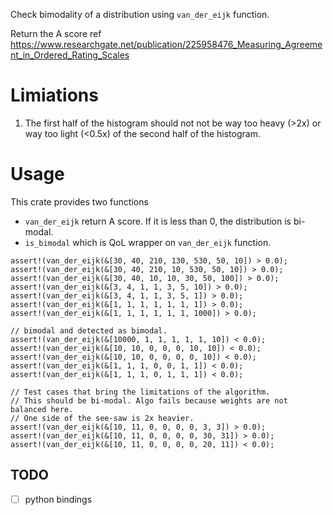 Check bimodality of a distribution using `van_der_eijk` function.

Return the A score ref <https://www.researchgate.net/publication/225958476_Measuring_Agreement_in_Ordered_Rating_Scales>

# Limiations

1. The first half of the histogram should not not be way too heavy (>2x) or way
   too light (<0.5x) of the second half of the histogram.

# Usage

This crate provides two functions

- `van_der_eijk` return A score. If it is less than 0, the distribution is
  bi-modal.
- `is_bimodal` which is QoL wrapper on `van_der_eijk` function.


```
assert!(van_der_eijk(&[30, 40, 210, 130, 530, 50, 10]) > 0.0);
assert!(van_der_eijk(&[30, 40, 210, 10, 530, 50, 10]) > 0.0);
assert!(van_der_eijk(&[30, 40, 10, 10, 30, 50, 100]) > 0.0);
assert!(van_der_eijk(&[3, 4, 1, 1, 3, 5, 10]) > 0.0);
assert!(van_der_eijk(&[3, 4, 1, 1, 3, 5, 1]) > 0.0);
assert!(van_der_eijk(&[1, 1, 1, 1, 1, 1, 1]) > 0.0);
assert!(van_der_eijk(&[1, 1, 1, 1, 1, 1, 1000]) > 0.0);

// bimodal and detected as bimodal.
assert!(van_der_eijk(&[10000, 1, 1, 1, 1, 1, 10]) < 0.0);
assert!(van_der_eijk(&[10, 10, 0, 0, 0, 10, 10]) < 0.0);
assert!(van_der_eijk(&[10, 10, 0, 0, 0, 0, 10]) < 0.0);
assert!(van_der_eijk(&[1, 1, 1, 0, 0, 1, 1]) < 0.0);
assert!(van_der_eijk(&[1, 1, 1, 0, 1, 1, 1]) < 0.0);

// Test cases that bring the limitations of the algorithm.
// This should be bi-modal. Algo fails because weights are not balanced here.
// One side of the see-saw is 2x heavier.
assert!(van_der_eijk(&[10, 11, 0, 0, 0, 0, 3, 3]) > 0.0);
assert!(van_der_eijk(&[10, 11, 0, 0, 0, 0, 30, 31]) > 0.0);
assert!(van_der_eijk(&[10, 11, 0, 0, 0, 0, 20, 11]) < 0.0);
```

## TODO

- [ ] python bindings

